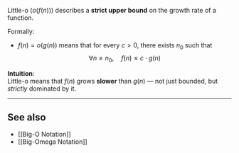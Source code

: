 Little-o ($o(f(n))$) describes a **strict upper bound** on the growth rate of a function.

Formally:
- $f(n) = o(g(n))$ means that for every $c > 0$, there exists $n_0$ such that
  $$
  \forall n \geq n_0, \quad f(n) \leq c \cdot g(n)
  $$

**Intuition**:  
Little-o means that $f(n)$ grows **slower** than $g(n)$ — not just bounded, but *strictly* dominated by it.

---

## See also
- [[Big-O Notation]]
- [[Big-Omega Notation]]
